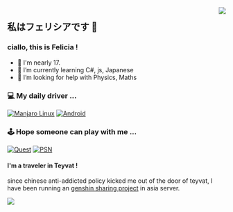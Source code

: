<img align="right" src="https://github-readme-stats.vercel.app/api?username=wmyfelix&theme=dracula&count_private=true" />

## 私はフェリシアです 👋 
### ciallo, this is Felicia !
- 🔞 I'm nearly 17.
- 🌱 I’m currently learning C#, js, Japanese
- 🤔 I’m looking for help with Physics, Maths 

<!--
**wmyfelix/wmyfelix** is a ✨ _special_ ✨ repository because its `README.md` (this file) appears on your GitHub profile.

Here are some ideas to get you started:

- 🔭 I’m currently working on ...
- 🌱 I’m currently learning ...
- 👯 I’m looking to collaborate on ...
- 🤔 I’m looking for help with ...
- 💬 Ask me about ...
- 📫 How to reach me: ...
- 😄 Pronouns: ...
- ⚡ Fun fact: ...
-->
### 💻 My daily driver ...
<!--
[![Windows](https://img.shields.io/badge/Windows-00BBFF?style=flat-square&logo=Windows&logoColor=FFFFFF&labelColor=00BBFF)](https://www.microsoft.com/windows)
[![WSL](https://img.shields.io/badge/WSL-4F4F4F?style=flat-square&logo=debian&logoColor=FFFFFF&labelColor=D70A53)](https://wiki.debian.org/InstallingDebianOn/Microsoft/Windows/SubsystemForLinux)
-->

[![Manjaro Linux](https://img.shields.io/badge/Manjaro%20Linux-4F4F4F?style=flat-square&logo=manjaro)](https://manjaro.org/)
[![Android](https://img.shields.io/badge/Android-4F4F4F?style=flat-square&logo=android)](https://android.com/)

<!--

### 📱 Which are driven by ...

[![Ryzen 4650G](https://img.shields.io/badge/Ryzen%204650G-red?style=flat-square&logo=amd)](https://amd.com)
[![Xperia XZ3](https://img.shields.io/badge/Xperia%20XZ3-4F4F4F?style=flat-square&logo=sony)](https://sony.com)
[![Redmi K30 Pro Zoom](https://img.shields.io/badge/Redmi%20K30%20Pro%20Zoom-blueviolet?style=flat-square&logo=xiaomi)](https://xiaomi.com)
[![Quest 2](https://img.shields.io/badge/Quest%202-4F4F4F?style=flat-square&logo=oculus)](https://oculus.com)

-->
### 🕹️ Hope someone can play with me ...

[![Quest](https://img.shields.io/badge/Quest-4F4F4F?style=flat-square&logo=oculus)](https://oculus.com)
[![PSN](https://img.shields.io/badge/PSN-4F4F4F?style=flat-square&logo=playstation)](https://www.playstation.com)

#### I'm a traveler in Teyvat !

since chinese anti-addicted policy kicked me out of the door of teyvat, I have been running an [genshin sharing project](https://github.com/wmyfelix/genshin-sharing) in asia server.

![](https://genshin-card.getloli.com/20/74571793.png)
